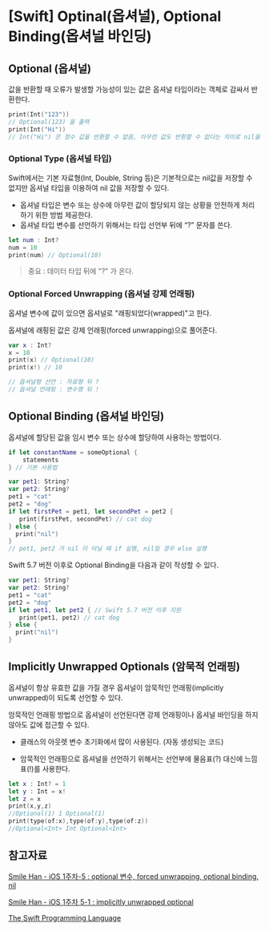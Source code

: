 # [Swift] Optinal(옵셔널), Optional Binding(옵셔널 바인딩)


## Optional (옵셔널)

값을 반환할 때 오류가 발생할 가능성이 있는 값은 옵셔널 타입이라는 객체로 감싸서 반환한다. 

```Swift
print(Int("123")) 
// Optional(123) 을 출력
print(Int("Hi")) 
// Int("Hi") 은 정수 값을 반환할 수 없음, 아무런 값도 반환할 수 없다는 의미로 nil을 반환 
```

### Optional Type (옵셔널 타입)

Swift에서는 기본 자료형(Int, Double, String 등)은 기본적으로는 nil값을 저장할 수 없지만 옵셔널 타입을 이용하여 nil 값을 저장할 수 있다.

* 옵셔널 타입은 변수 또는 상수에 아무런 값이 할당되지 않는 상황을 안전하게 처리하기 위한 방법 제공한다.
* 옵셔널 타입 변수를 선언하기 위해서는 타입 선언부 뒤에 “?” 문자를 쓴다.

```Swift
let num : Int?
num = 10
print(num) // Optional(10)
```

> 중요 : 데이터 타입 뒤에 "?" 가 온다.

### Optional Forced Unwrapping (옵셔널 강제 언래핑)

옵셔널 변수에 값이 있으면 옵셔널로 "래핑되었다(wrapped)"고 한다.

옵셔널에 래핑된 값은 강제 언래핑(forced unwrapping)으로 풀어준다.

```Swift
var x : Int?
x = 10
print(x) // Optional(10)
print(x!) // 10

// 옵셔널형 선언 : 자료형 뒤 ? 
// 옵셔널 언래핑 : 변수명 뒤 !
```



## Optional Binding (옵셔널 바인딩)

옵셔널에 할당된 값을 임시 변수 또는 상수에 할당하여 사용하는 방법이다.

```Swift
if let constantName = someOptional {
    statements
} // 기본 사용법
```


```Swift
var pet1: String?
var pet2: String?
pet1 = "cat"
pet2 = "dog"
if let firstPet = pet1, let secondPet = pet2 { 
   print(firstPet, secondPet) // cat dog
} else {
  print("nil")
}
// pet1, pet2 가 nil 이 아닐 때 if 실행, nil일 경우 else 실행

```

Swift 5.7 버전 이후로 Optional Binding을 다음과 같이 작성할 수 있다.

```Swift
var pet1: String?
var pet2: String?
pet1 = "cat"
pet2 = "dog"
if let pet1, let pet2 { // Swift 5.7 버전 이후 지원
   print(pet1, pet2) // cat dog
} else {
  print("nil")
}
```

## Implicitly Unwrapped Optionals (암묵적 언래핑)

옵셔널이 항상 유효한 값을 가질 경우 옵셔널이 암묵적인 언래핑(implicitly unwrapped)이 되도록 선언할 수 있다.

암묵적인 언래핑 방법으로 옵셔널이 선언된다면 강제 언래핑이나 옵셔널 바인딩을 하지 않아도 값에 접근할 수 있다.

* 클래스의 아웃렛 변수 초기화에서 많이 사용된다. (자동 생성되는 코드)

* 암묵적인 언래핑으로 옵셔널을 선언하기 위해서는 선언부에 물음표(?) 대신에 느낌표(!)를 사용한다.

```Swift
let x : Int? = 1
let y : Int = x!
let z = x
print(x,y,z)
//Optional(1) 1 Optional(1) 
print(type(of:x),type(of:y),type(of:z))
//Optional<Int> Int Optional<Int>

```

## 참고자료

[Smile Han - iOS 1주차-5 : optional 변수, forced unwrapping, optional binding, nil](https://www.youtube.com/watch?v=YsubSk4JxYw&list=PLJqaIeuL7nuEEROQDRcy4XxC9gU6SYYXb&index=6)

[Smile Han - iOS 1주차 5-1 : implicitly unwrapped optional](https://www.youtube.com/watch?v=BndDgrLpdT0&list=PLJqaIeuL7nuEEROQDRcy4XxC9gU6SYYXb&index=7)

[The Swift Programming Language](https://docs.swift.org/swift-book/LanguageGuide/TheBasics.html#ID333)
